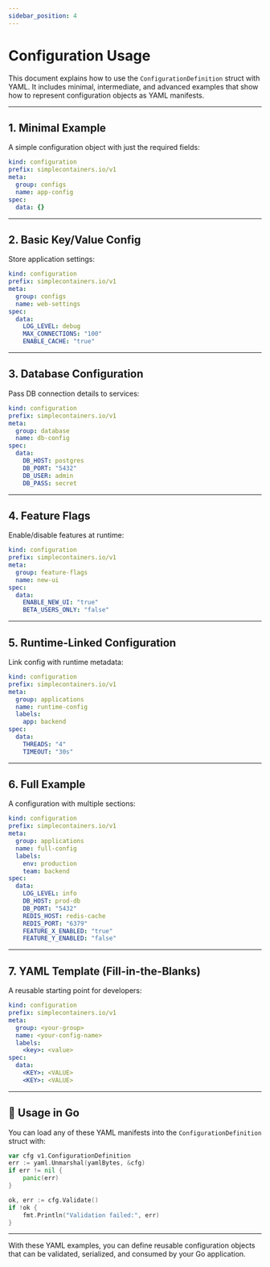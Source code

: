 ```yaml
---
sidebar_position: 4
---
```


# Configuration Usage

This document explains how to use the `ConfigurationDefinition` struct with YAML. It includes minimal, intermediate, and advanced examples that show how to represent configuration objects as YAML manifests.

---

## 1. Minimal Example

A simple configuration object with just the required fields:

```yaml
kind: configuration
prefix: simplecontainers.io/v1
meta:
  group: configs
  name: app-config
spec:
  data: {}
```

---

## 2. Basic Key/Value Config

Store application settings:

```yaml
kind: configuration
prefix: simplecontainers.io/v1
meta:
  group: configs
  name: web-settings
spec:
  data:
    LOG_LEVEL: debug
    MAX_CONNECTIONS: "100"
    ENABLE_CACHE: "true"
```

---

## 3. Database Configuration

Pass DB connection details to services:

```yaml
kind: configuration
prefix: simplecontainers.io/v1
meta:
  group: database
  name: db-config
spec:
  data:
    DB_HOST: postgres
    DB_PORT: "5432"
    DB_USER: admin
    DB_PASS: secret
```

---

## 4. Feature Flags

Enable/disable features at runtime:

```yaml
kind: configuration
prefix: simplecontainers.io/v1
meta:
  group: feature-flags
  name: new-ui
spec:
  data:
    ENABLE_NEW_UI: "true"
    BETA_USERS_ONLY: "false"
```

---

## 5. Runtime-Linked Configuration

Link config with runtime metadata:

```yaml
kind: configuration
prefix: simplecontainers.io/v1
meta:
  group: applications
  name: runtime-config
  labels:
    app: backend
spec:
  data:
    THREADS: "4"
    TIMEOUT: "30s"
```

---

## 6. Full Example

A configuration with multiple sections:

```yaml
kind: configuration
prefix: simplecontainers.io/v1
meta:
  group: applications
  name: full-config
  labels:
    env: production
    team: backend
spec:
  data:
    LOG_LEVEL: info
    DB_HOST: prod-db
    DB_PORT: "5432"
    REDIS_HOST: redis-cache
    REDIS_PORT: "6379"
    FEATURE_X_ENABLED: "true"
    FEATURE_Y_ENABLED: "false"
```

---

## 7. YAML Template (Fill-in-the-Blanks)

A reusable starting point for developers:

```yaml
kind: configuration
prefix: simplecontainers.io/v1
meta:
  group: <your-group>
  name: <your-config-name>
  labels:
    <key>: <value>
spec:
  data:
    <KEY>: <VALUE>
    <KEY>: <VALUE>
```

---

## 🔄 Usage in Go

You can load any of these YAML manifests into the `ConfigurationDefinition` struct with:

```go
var cfg v1.ConfigurationDefinition
err := yaml.Unmarshal(yamlBytes, &cfg)
if err != nil {
    panic(err)
}

ok, err := cfg.Validate()
if !ok {
    fmt.Println("Validation failed:", err)
}
```

---

With these YAML examples, you can define reusable configuration objects that can be validated, serialized, and consumed by your Go application.
